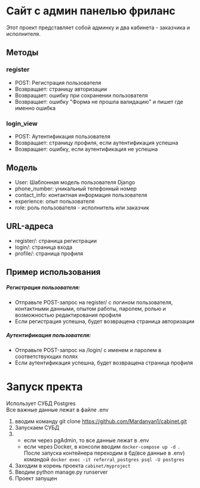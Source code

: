 
# Сайт с админ панелью фриланс
Этот проект представляет собой админку и два кабинета - заказчика и исполнителя.

## Методы
### register
- POST: Регистрация пользователя
- Возвращает: страницу авторизации
- Возвращает: ошибку при сохранении пользователя
- Возвращает: ошибку "Форма не прошла валидацию" и пишет где именно ошибка
### login_view
- POST: Аутентификация пользователя
- Возвращает: страницу профиля, если аутентификация успешна
- Возвращает: ошибку, если аутентификация не успешна
## Модель
- User: Шаблонная модель пользователя Django
- phone_number: уникальный телефонный номер
- contact_info: контактная информация пользователя
- experience: опыт пользователя
- role: роль пользователя - исполнитель или заказчик
## URL-адреса
- register/: страница регистрации
- login/: страница входа
- profile/: страница профиля
## Пример использования
##### Регистрация пользователя:
- Отправьте POST-запрос на register/ с логином пользователя, контактными данными, опытом работы, паролем, ролью и возможностью редактирования профиля
- Если регистрация успешна, будет возвращена страница авторизации
##### Аутентификация пользователя:
- Отправьте POST-запрос на /login/ с именем и паролем в соответствующих полях
- Если аутентификация успешна, будет возвращена страница профиля
# Запуск пректа
Использует СУБД Postgres<br>
Все важные данные лежат в файле .env<br>
1. вводим команду git clone https://github.com/Mardanyan1/cabinet.git
2. Запускаем СУБД
3. - если через pgAdmin, то все данные лежат в .env
   - если через Docker, в консоли вводим ```docker-compose up -d ```. После запуска контейнера переходим в бд(все данные в .env) командой ```docker exec -it referral_postgres psql -U postgres```
4. Заходим в корень проекта ```cabinet/myproject```
5. Вводим python manage.py runserver
6. Проект запущен
